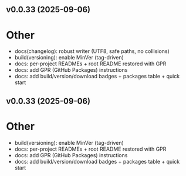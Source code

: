 ## v0.0.33 (2025-09-06)

# Other
- docs(changelog): robust writer (UTF8, safe paths, no collisions)
- build(versioning): enable MinVer (tag-driven)
- docs: per-project READMEs + root README restored with GPR
- docs: add GPR (GitHub Packages) instructions
- docs: add build/version/download badges + packages table + quick start

## v0.0.33 (2025-09-06)

# Other
- build(versioning): enable MinVer (tag-driven)
- docs: per-project READMEs + root README restored with GPR
- docs: add GPR (GitHub Packages) instructions
- docs: add build/version/download badges + packages table + quick start
